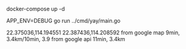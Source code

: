 docker-compose up -d

APP_ENV=DEBUG go run ../cmd/yay/main.go



22.375036,114.194551
22.387436,114.208592
from google map
9min, 3.4km/10min, 3.9
from google api
11min, 3.4km
